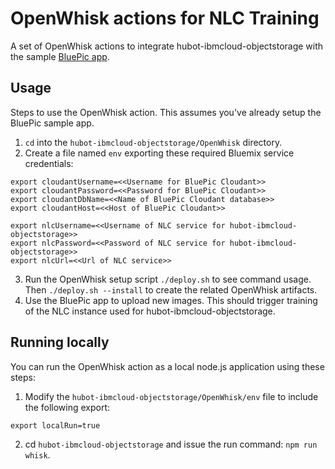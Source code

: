 # OpenWhisk actions for NLC Training

A set of OpenWhisk actions to integrate hubot-ibmcloud-objectstorage with the sample [BluePic app](https://github.com/IBM-Swift/BluePic).

## Usage

Steps to use the OpenWhisk action.  This assumes you've already setup the BluePic sample app.

1. `cd` into the `hubot-ibmcloud-objectstorage/OpenWhisk` directory.
2. Create a file named `env` exporting these required Bluemix service credentials:

```
export cloudantUsername=<<Username for BluePic Cloudant>>
export cloudantPassword=<<Password for BluePic Cloudant>>
export cloudantDbName=<<Name of BluePic Cloudant database>>
export cloudantHost=<<Host of BluePic Cloudant>>

export nlcUsername=<<Username of NLC service for hubot-ibmcloud-objectstorage>>
export nlcPassword=<<Password of NLC service for hubot-ibmcloud-objectstorage>>
export nlcUrl=<<Url of NLC service>>
```

3. Run the OpenWhisk setup script `./deploy.sh` to see command usage.  Then `./deploy.sh --install` to create the related OpenWhisk artifacts.
4. Use the BluePic app to upload new images.  This should trigger training of the NLC instance used for hubot-ibmcloud-objectstorage.

## Running locally

You can run the OpenWhisk action as a local node.js application using these steps:

1. Modify the `hubot-ibmcloud-objectstorage/OpenWhisk/env` file to include the following export:

```
export localRun=true
```

2. cd `hubot-ibmcloud-objectstorage` and issue the run command: `npm run whisk`.